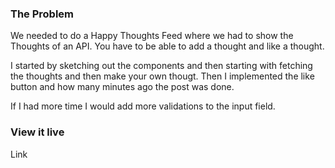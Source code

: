 ### The Problem

We needed to do a Happy Thoughts Feed where we had to show the Thoughts of an API. You have to be able to add a thought and like a thought.

I started by sketching out the components and then starting with fetching the thoughts and then make your own thougt. Then I implemented the like button and how many minutes ago the post was done.

If I had more time I would add more validations to the input field.

### View it live

Link
